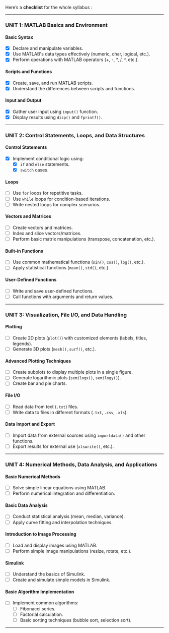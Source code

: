 Here’s a **checklist** for the whole syllabus :

---

### **UNIT 1: MATLAB Basics and Environment**

#### **Basic Syntax**

- [x]  Declare and manipulate variables.
- [x]  Use MATLAB's data types effectively (numeric, char, logical, etc.).
- [x]  Perform operations with MATLAB operators (+, -, *, /, ^, etc.).

#### **Scripts and Functions**

- [x]  Create, save, and run MATLAB scripts.
- [x]  Understand the differences between scripts and functions.

#### **Input and Output**

- [x]  Gather user input using `input()` function.
- [x]  Display results using `disp()` and `fprintf()`.

---

### **UNIT 2: Control Statements, Loops, and Data Structures**

#### **Control Statements**

- [x]  Implement conditional logic using:
    - [x]  `if` and `else` statements.
    - [x]  `switch` cases.

#### **Loops**

- [ ]  Use `for` loops for repetitive tasks.
- [ ]  Use `while` loops for condition-based iterations.
- [ ]  Write nested loops for complex scenarios.

#### **Vectors and Matrices**

- [ ]  Create vectors and matrices.
- [ ]  Index and slice vectors/matrices.
- [ ]  Perform basic matrix manipulations (transpose, concatenation, etc.).

#### **Built-in Functions**

- [ ]  Use common mathematical functions (`sin()`, `cos()`, `log()`, etc.).
- [ ]  Apply statistical functions (`mean()`, `std()`, etc.).

#### **User-Defined Functions**

- [ ]  Write and save user-defined functions.
- [ ]  Call functions with arguments and return values.

---

### **UNIT 3: Visualization, File I/O, and Data Handling**

#### **Plotting**

- [ ]  Create 2D plots (`plot()`) with customized elements (labels, titles, legends).
- [ ]  Generate 3D plots (`mesh()`, `surf()`, etc.).

#### **Advanced Plotting Techniques**

- [ ]  Create subplots to display multiple plots in a single figure.
- [ ]  Generate logarithmic plots (`semilogx()`, `semilogy()`).
- [ ]  Create bar and pie charts.

#### **File I/O**

- [ ]  Read data from text (`.txt`) files.
- [ ]  Write data to files in different formats (`.txt`, `.csv`, `.xls`).

#### **Data Import and Export**

- [ ]  Import data from external sources using `importdata()` and other functions.
- [ ]  Export results for external use (`xlswrite()`, etc.).

---

### **UNIT 4: Numerical Methods, Data Analysis, and Applications**

#### **Basic Numerical Methods**

- [ ]  Solve simple linear equations using MATLAB.
- [ ]  Perform numerical integration and differentiation.

#### **Basic Data Analysis**

- [ ]  Conduct statistical analysis (mean, median, variance).
- [ ]  Apply curve fitting and interpolation techniques.

#### **Introduction to Image Processing**

- [ ]  Load and display images using MATLAB.
- [ ]  Perform simple image manipulations (resize, rotate, etc.).

#### **Simulink**

- [ ]  Understand the basics of Simulink.
- [ ]  Create and simulate simple models in Simulink.

#### **Basic Algorithm Implementation**

- [ ]  Implement common algorithms:
    - [ ]  Fibonacci series.
    - [ ]  Factorial calculation.
    - [ ]  Basic sorting techniques (bubble sort, selection sort).

---
